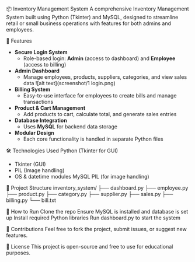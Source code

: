 📦 Inventory Management System
A comprehensive Inventory Management System built using Python (Tkinter) and MySQL, designed to streamline retail or small business operations with features for both admins and employees.

🔑 Features

- **Secure Login System**
  - Role-based login: **Admin** (access to dashboard) and **Employee** (access to billing)
- **Admin Dashboard**
  - Manage employees, products, suppliers, categories, and view sales data
![alt text](screenshot/1 login.png)
- **Billing System**
  - Easy-to-use interface for employees to create bills and manage transactions
- **Product & Cart Management**
  - Add products to cart, calculate total, and generate sales entries
- **Database Integration**
  - Uses **MySQL** for backend data storage
- **Modular Design**
  - Each core functionality is handled in separate Python files

🛠️ Technologies Used
Python (Tkinter for GUI)
  - Tkinter (GUI)
  - PIL (Image handling)
  - OS & datetime modules
MySQL
PIL (for image handling)



📁 Project Structure
inventory_system/
├── dashboard.py
├── employee.py
├── product.py
├── category.py
├── supplier.py
├── sales.py
├── billing.py
└── bill.txt


🚀 How to Run
Clone the repo
Ensure MySQL is installed and database is set up
Install required Python libraries
Run dashboard.py to start the system



🙌 Contributions
Feel free to fork the project, submit issues, or suggest new features.

📄 License
This project is open-source and free to use for educational purposes.
